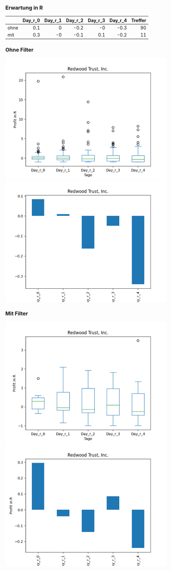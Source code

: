### Erwartung in R
|      |   Day_r_0 |   Day_r_1 |   Day_r_2 |   Day_r_3 |   Day_r_4 |   Treffer |
|:-----|----------:|----------:|----------:|----------:|----------:|----------:|
| ohne |       0.1 |         0 |      -0.2 |      -0   |      -0.3 |        90 |
| mit  |       0.3 |        -0 |      -0.1 |       0.1 |      -0.2 |        11 |

### Ohne Filter
![image info](./data/RWT_box_all.png)
![image info](./data/RWT_median_all.png)

### Mit Filter
![image info](./data/RWT_box_filtered.png)
![image info](./data/RWT_median_filtered.png)
